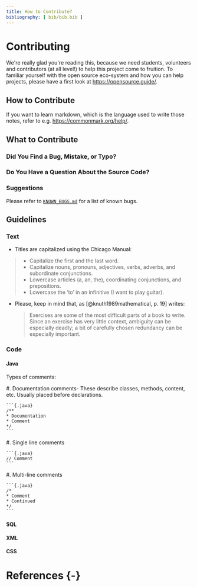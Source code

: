 ```yaml
---
title: How to Contribute?
bibliography: [ bib/bib.bib ]
---
```


# Contributing

We're really glad you're reading this, because we need students, volunteers and contributors (at all level!) to help this project come to fruition.
To familiar yourself with the open source eco-system and how you can help projects, please have a first look at <https://opensource.guide/>.

## How to Contribute

If you want to learn markdown, which is the language used to write those notes, refer to e.g. <https://commonmark.org/help/>.

## What to Contribute

### Did You Find a Bug, Mistake, or Typo?

### Do You Have a Question About the Source Code?

### Suggestions

Please refer to [`KNOWN_BUGS.md`](KNOWN_BUGS.html) for a list of known bugs.

## Guidelines

### Text

- Titles are capitalized using the Chicago Manual:

> - Capitalize the first and the last word.
> - Capitalize nouns, pronouns, adjectives, verbs, adverbs, and subordinate conjunctions.
> - Lowercase articles (a, an, the), coordinating conjunctions, and prepositions.
> - Lowercase the ‘to’ in an infinitive (I want to play guitar).

- Please, keep in mind that, as [@knuth1989mathematical, p. 19] writes:
    
    > Exercises are some of the most difficult parts of a book to write. Since an exercise has very little context, ambiguity can be especially deadly; a bit of carefully chosen redundancy can be especially important.

    
### Code

#### Java 

Types of comments:

#. Documentation comments- These describe classes, methods, content, etc. Usually placed before declarations.

    ```{.java}
    /**
    * Documentation  
    * Comment
    */
    ```

#. Single line comments

    ```{.java}
    // Comment
    ```

#. Multi-line comments 

    ```{.java}
    /*
    * Comment
    * Continued
    */
    ```

#### SQL 

#### XML

<!-- 
	This wasn't requested but I will take a look while on this topic if you'd like
-->

#### CSS 


# References {-}
